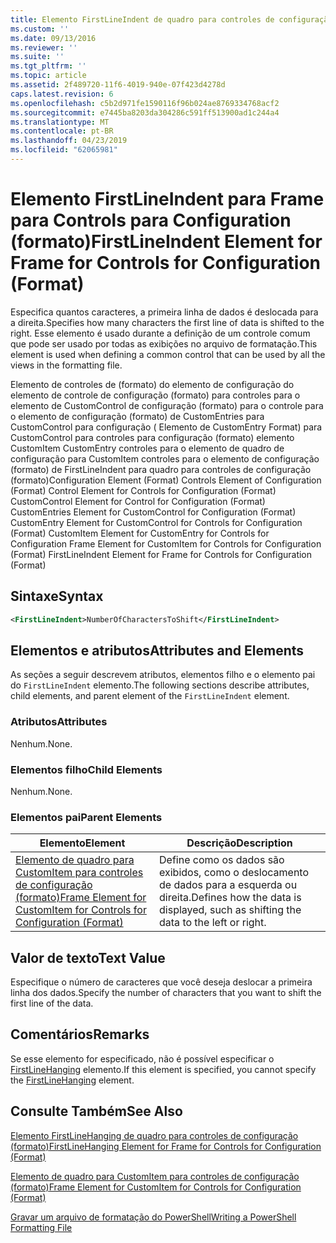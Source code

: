 ```yaml
---
title: Elemento FirstLineIndent de quadro para controles de configuração (formato) | Microsoft Docs
ms.custom: ''
ms.date: 09/13/2016
ms.reviewer: ''
ms.suite: ''
ms.tgt_pltfrm: ''
ms.topic: article
ms.assetid: 2f489720-11f6-4019-940e-07f423d4278d
caps.latest.revision: 6
ms.openlocfilehash: c5b2d971fe1590116f96b024ae8769334768acf2
ms.sourcegitcommit: e7445ba8203da304286c591ff513900ad1c244a4
ms.translationtype: MT
ms.contentlocale: pt-BR
ms.lasthandoff: 04/23/2019
ms.locfileid: "62065981"
---
```

# <a name="firstlineindent-element-for-frame-for-controls-for-configuration-format"></a><span data-ttu-id="c28dd-102">Elemento FirstLineIndent para Frame para Controls para Configuration (formato)</span><span class="sxs-lookup"><span data-stu-id="c28dd-102">FirstLineIndent Element for Frame for Controls for Configuration (Format)</span></span>

<span data-ttu-id="c28dd-103">Especifica quantos caracteres, a primeira linha de dados é deslocada para a direita.</span><span class="sxs-lookup"><span data-stu-id="c28dd-103">Specifies how many characters the first line of data is shifted to the right.</span></span> <span data-ttu-id="c28dd-104">Esse elemento é usado durante a definição de um controle comum que pode ser usado por todas as exibições no arquivo de formatação.</span><span class="sxs-lookup"><span data-stu-id="c28dd-104">This element is used when defining a common control that can be used by all the views in the formatting file.</span></span>

<span data-ttu-id="c28dd-105">Elemento de controles de (formato) do elemento de configuração do elemento de controle de configuração (formato) para controles para o elemento de CustomControl de configuração (formato) para o controle para o elemento de configuração (formato) de CustomEntries para CustomControl para configuração ( Elemento de CustomEntry Format) para CustomControl para controles para configuração (formato) elemento CustomItem CustomEntry controles para o elemento de quadro de configuração para CustomItem controles para o elemento de configuração (formato) de FirstLineIndent para quadro para controles de configuração (formato)</span><span class="sxs-lookup"><span data-stu-id="c28dd-105">Configuration Element (Format) Controls Element of Configuration (Format) Control Element for Controls for Configuration (Format) CustomControl Element for Control for Configuration (Format) CustomEntries Element for CustomControl for Configuration (Format) CustomEntry Element for CustomControl for Controls for Configuration (Format) CustomItem Element for CustomEntry for Controls for Configuration Frame Element for CustomItem for Controls for Configuration (Format) FirstLineIndent Element for Frame for Controls for Configuration (Format)</span></span>

## <a name="syntax"></a><span data-ttu-id="c28dd-106">Sintaxe</span><span class="sxs-lookup"><span data-stu-id="c28dd-106">Syntax</span></span>

```xml
<FirstLineIndent>NumberOfCharactersToShift</FirstLineIndent>
```

## <a name="attributes-and-elements"></a><span data-ttu-id="c28dd-107">Elementos e atributos</span><span class="sxs-lookup"><span data-stu-id="c28dd-107">Attributes and Elements</span></span>

<span data-ttu-id="c28dd-108">As seções a seguir descrevem atributos, elementos filho e o elemento pai do `FirstLineIndent` elemento.</span><span class="sxs-lookup"><span data-stu-id="c28dd-108">The following sections describe attributes, child elements, and parent element of the `FirstLineIndent` element.</span></span>

### <a name="attributes"></a><span data-ttu-id="c28dd-109">Atributos</span><span class="sxs-lookup"><span data-stu-id="c28dd-109">Attributes</span></span>

<span data-ttu-id="c28dd-110">Nenhum.</span><span class="sxs-lookup"><span data-stu-id="c28dd-110">None.</span></span>

### <a name="child-elements"></a><span data-ttu-id="c28dd-111">Elementos filho</span><span class="sxs-lookup"><span data-stu-id="c28dd-111">Child Elements</span></span>

<span data-ttu-id="c28dd-112">Nenhum.</span><span class="sxs-lookup"><span data-stu-id="c28dd-112">None.</span></span>

### <a name="parent-elements"></a><span data-ttu-id="c28dd-113">Elementos pai</span><span class="sxs-lookup"><span data-stu-id="c28dd-113">Parent Elements</span></span>

|<span data-ttu-id="c28dd-114">Elemento</span><span class="sxs-lookup"><span data-stu-id="c28dd-114">Element</span></span>|<span data-ttu-id="c28dd-115">Descrição</span><span class="sxs-lookup"><span data-stu-id="c28dd-115">Description</span></span>|
|-------------|-----------------|
|[<span data-ttu-id="c28dd-116">Elemento de quadro para CustomItem para controles de configuração (formato)</span><span class="sxs-lookup"><span data-stu-id="c28dd-116">Frame Element for CustomItem for Controls for Configuration (Format)</span></span>](./frame-element-for-customitem-for-controls-for-configuration-format.md)|<span data-ttu-id="c28dd-117">Define como os dados são exibidos, como o deslocamento de dados para a esquerda ou direita.</span><span class="sxs-lookup"><span data-stu-id="c28dd-117">Defines how the data is displayed, such as shifting the data to the left or right.</span></span>|

## <a name="text-value"></a><span data-ttu-id="c28dd-118">Valor de texto</span><span class="sxs-lookup"><span data-stu-id="c28dd-118">Text Value</span></span>

<span data-ttu-id="c28dd-119">Especifique o número de caracteres que você deseja deslocar a primeira linha dos dados.</span><span class="sxs-lookup"><span data-stu-id="c28dd-119">Specify the number of characters that you want to shift the first line of the data.</span></span>

## <a name="remarks"></a><span data-ttu-id="c28dd-120">Comentários</span><span class="sxs-lookup"><span data-stu-id="c28dd-120">Remarks</span></span>

<span data-ttu-id="c28dd-121">Se esse elemento for especificado, não é possível especificar o [FirstLineHanging](./firstlinehanging-element-for-frame-for-controls-for-configuration-format.md) elemento.</span><span class="sxs-lookup"><span data-stu-id="c28dd-121">If this element is specified, you cannot specify the [FirstLineHanging](./firstlinehanging-element-for-frame-for-controls-for-configuration-format.md) element.</span></span>

## <a name="see-also"></a><span data-ttu-id="c28dd-122">Consulte Também</span><span class="sxs-lookup"><span data-stu-id="c28dd-122">See Also</span></span>

[<span data-ttu-id="c28dd-123">Elemento FirstLineHanging de quadro para controles de configuração (formato)</span><span class="sxs-lookup"><span data-stu-id="c28dd-123">FirstLineHanging Element for Frame for Controls for Configuration (Format)</span></span>](./firstlinehanging-element-for-frame-for-controls-for-configuration-format.md)

[<span data-ttu-id="c28dd-124">Elemento de quadro para CustomItem para controles de configuração (formato)</span><span class="sxs-lookup"><span data-stu-id="c28dd-124">Frame Element for CustomItem for Controls for Configuration (Format)</span></span>](./frame-element-for-customitem-for-controls-for-configuration-format.md)

[<span data-ttu-id="c28dd-125">Gravar um arquivo de formatação do PowerShell</span><span class="sxs-lookup"><span data-stu-id="c28dd-125">Writing a PowerShell Formatting File</span></span>](./writing-a-powershell-formatting-file.md)
